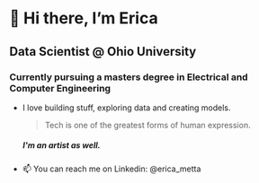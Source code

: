 # 👋 Hi there, I’m Erica
## Data Scientist @ Ohio University
### Currently pursuing a masters degree in Electrical and Computer Engineering

- I love building stuff, exploring data and creating models.

  > Tech is one of the greatest forms of human expression.
 
  #####  I'm an artist as well.
 
- 📫 You can reach me on Linkedin: @erica_metta

<!---
ericametta/ericametta is a ✨ special ✨ repository because its `README.md` (this file) appears on your GitHub profile.
You can click the Preview link to take a look at your changes.
--->
